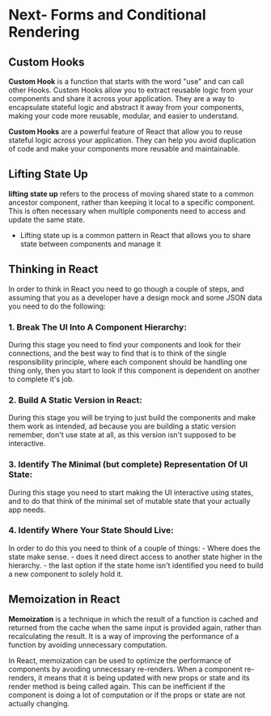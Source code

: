 # Next- Forms and Conditional Rendering 
## Custom Hooks


__Custom Hook__ is a function that starts with the word "use" and can call other Hooks. Custom Hooks allow you to extract reusable logic from your components and share it across your application. They are a way to encapsulate stateful logic and abstract it away from your components, making your code more reusable, modular, and easier to understand.

__Custom Hooks__ are a powerful feature of React that allow you to reuse stateful logic across your application. They can help you avoid duplication of code and make your components more reusable and maintainable.


## Lifting State Up

__lifting state up__ refers to the process of moving shared state to a common ancestor component, rather than keeping it local to a specific component. This is often necessary when multiple components need to access and update the same state.
 - Lifting state up is a common pattern in React that allows you to share state between components and manage it

## Thinking in React
In order to think in React you need to go though a couple of steps, and assuming that you as a developer have a design mock and some JSON data you need to do the following:

### 1. Break The UI Into A Component Hierarchy:
During this stage you need to find your components and look for their connections, and the best way to find that is to think of the single responsibility principle, where each component should be handling one thing only, then you start to look if this component is dependent on another to complete it's job.

### 2. Build A Static Version in React:
During this stage you will be trying to just build the components and make them work as intended, ad because you are building a static version remember, don't use state at all, as this version isn't supposed to be interactive.

### 3. Identify The Minimal (but complete) Representation Of UI State:
During this stage you need to start making the UI interactive using states, and to do that think of the minimal set of mutable state that your actually app needs.

### 4. Identify Where Your State Should Live:
In order to do this you need to think of a couple of things:
    - Where does the state make sense.
    - does it need direct access to another state higher in the hierarchy.
    - the last option if the state home isn't identified you need to build a new component to solely hold it.

## Memoization in React
__Memoization__ is a technique in which the result of a function is cached and returned from the cache when the same input is provided again, rather than recalculating the result. It is a way of improving the performance of a function by avoiding unnecessary computation.

In React, memoization can be used to optimize the performance of components by avoiding unnecessary re-renders. When a component re-renders, it means that it is being updated with new props or state and its render method is being called again. This can be inefficient if the component is doing a lot of computation or if the props or state are not actually changing.




